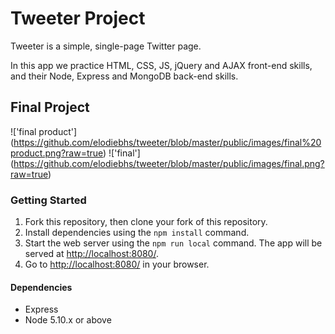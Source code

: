 # Tweeter Project

Tweeter is a simple, single-page Twitter page. 

In this app we practice  HTML, CSS, JS, jQuery and AJAX front-end skills, and their Node, Express and MongoDB back-end skills.

## Final Project

!['final product'] (https://github.com/elodiebhs/tweeter/blob/master/public/images/final%20product.png?raw=true)
!['final'] (https://github.com/elodiebhs/tweeter/blob/master/public/images/final.png?raw=true)


### Getting Started

1. Fork this repository, then clone your fork of this repository.
2. Install dependencies using the `npm install` command.
3. Start the web server using the `npm run local` command. The app will be served at <http://localhost:8080/>.
4. Go to <http://localhost:8080/> in your browser.

#### Dependencies

- Express
- Node 5.10.x or above
